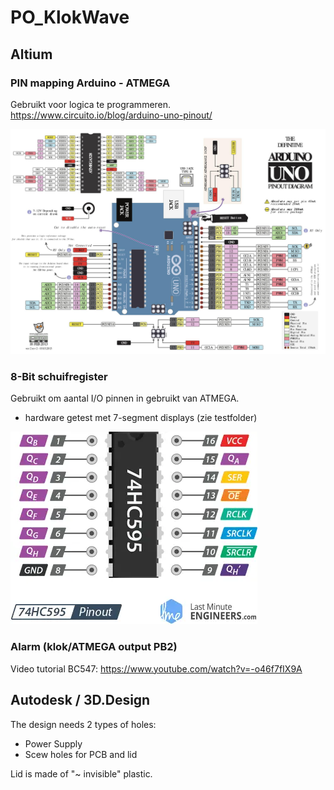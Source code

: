 # PO_KlokWave

## Altium

### PIN mapping Arduino - ATMEGA
Gebruikt voor logica te programmeren.
https://www.circuito.io/blog/arduino-uno-pinout/

![ATMEGA pins](Images/ATMEGA_TO_UNO.jpg)


### 8-Bit schuifregister
Gebruikt om aantal I/O pinnen in gebruikt van ATMEGA.
- hardware getest met 7-segment displays (zie testfolder)

![74HC595 pins](Images/Pinout-74HC595-Shift-Register.webp)

### Alarm (klok/ATMEGA output PB2)

Video tutorial BC547: https://www.youtube.com/watch?v=-o46f7fIX9A

## Autodesk / 3D.Design

The design needs 2 types of holes:
- Power Supply
- Scew holes for PCB and lid

Lid is made of "~ invisible" plastic.
